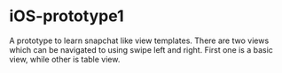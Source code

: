 # iOS-prototype1
A prototype to learn snapchat like view templates. There are two views which can be navigated to using swipe left and right. First one is a basic view, while other is table view.
